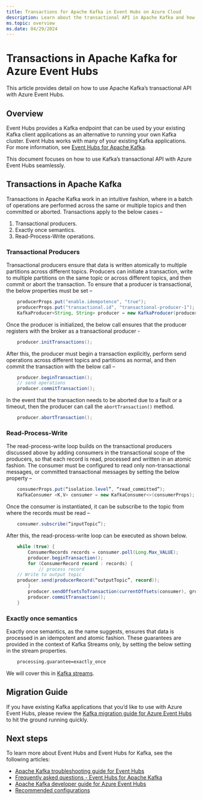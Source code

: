 ```yaml
---
title: Transactions for Apache Kafka in Event Hubs on Azure Cloud
description: Learn about the transactional API in Apache Kafka and how to use that in Apache Kafka applications with Event Hubs service on Azure Cloud.
ms.topic: overview
ms.date: 04/29/2024
---
```


# Transactions in Apache Kafka for Azure Event Hubs

This article provides detail on how to use Apache Kafka’s transactional API with Azure Event Hubs.

## Overview
Event Hubs provides a Kafka endpoint that can be used by your existing Kafka client applications as an alternative to running your own Kafka cluster. Event Hubs works with many of your existing Kafka applications. For more information, see [Event Hubs for Apache Kafka](azure-event-hubs-kafka-overview.md).

This document focuses on how to use Kafka’s transactional API with Azure Event Hubs seamlessly.

## Transactions in Apache Kafka
Transactions in Apache Kafka work in an intuitive fashion, where in a batch of operations are performed across the same or multiple topics and then committed or aborted.
Transactions apply to the below cases –
1.	Transactional producers.
2.	Exactly once semantics.
3.	Read-Process-Write operations.


### Transactional Producers

Transactional producers ensure that data is written atomically to multiple partitions across different topics. Producers can initiate a transaction, write to multiple partitions on the same topic or across different topics, and then commit or abort the transaction.
To ensure that a producer is transactional, the below properties must be set –

```java
    producerProps.put("enable.idempotence", "true");
    producerProps.put("transactional.id", "transactional-producer-1");
    KafkaProducer<String, String> producer = new KafkaProducer(producerProps);
```

Once the producer is initialized, the below call ensures that the producer registers with the broker as a transactional producer -

```Java
    producer.initTransactions();
```

After this, the producer must begin a transaction explicitly, perform send operations across different topics and partitions as normal, and then commit the transaction with the below call –

```java
    producer.beginTransaction();
	// send operations
    producer.commitTransaction();
```

In the event that the transaction needs to be aborted due to a fault or a timeout, then the producer can call the `abortTransaction()` method.

```java
	producer.abortTransaction();
```


### Read-Process-Write

The read-process-write loop builds on the transactional producers discussed above by adding consumers in the transactional scope of the producers, so that each record is read, processed and written in an atomic fashion.
The consumer must be configured to read only non-transactional messages, or committed transactional messages by setting the below property –

```java
	consumerProps.put(“isolation.level”, “read_committed”);
	KafkaConsumer <K,V> consumer = new KafkaConsumer<>(consumerProps);
```

Once the consumer is instantiated, it can be subscribe to the topic from where the records must be read –
```java
    consumer.subscribe(“inputTopic”);
```

After this, the read-process-write loop can be executed as shown below.

```java
	while (true) {
		ConsumerRecords records = consumer.poll(Long.Max_VALUE);
		producer.beginTransaction();
		for (ConsumerRecord record : records) {
			// process record
    // Write to output topic
	producer.send(producerRecord(“outputTopic”, record));
		}
		producer.sendOffsetsToTransaction(currentOffsets(consumer), group);
		producer.commitTransaction();
	}
```

### Exactly once semantics

Exactly once semantics, as the name suggests, ensures that data is processed in an idempotent and atomic fashion. These guarantees are provided in the context of Kafka Streams only, by setting the below setting in the stream properties.

```xml
	processing.guarantee=exactly_once
```

We will cover this in [Kafka streams](apache-kafka-streams.md).


## Migration Guide
If you have existing Kafka applications that you’d like to use with Azure Event Hubs, please review the [Kafka migration guide for Azure Event Hubs](apache-kafka-migration-guide.md) to hit the ground running quickly.

## Next steps
To learn more about Event Hubs and Event Hubs for Kafka, see the following articles:  

- [Apache Kafka troubleshooting guide for Event Hubs](apache-kafka-troubleshooting-guide.md)
- [Frequently asked questions - Event Hubs for Apache Kafka](apache-kafka-frequently-asked-questions.yml)
- [Apache Kafka developer guide for Azure Event Hubs](apache-kafka-developer-guide.md)
- [Recommended configurations](apache-kafka-configurations.md)